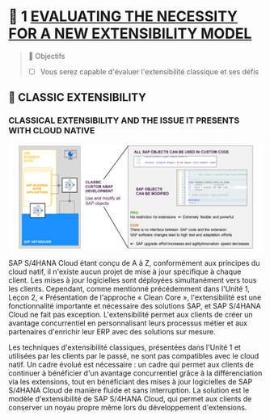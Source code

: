 # 🌸 1 [EVALUATING THE NECESSITY FOR A NEW EXTENSIBILITY MODEL](https://learning.sap.com/learning-journeys/practicing-clean-core-extensibility-for-sap-s-4hana-cloud/evaluating-the-necessity-for-a-new-extensibility-model_d0073ae1-b57d-4c2e-9782-9f944369b933)

> 🌺 Objectifs
>
> - [ ] Vous serez capable d'évaluer l'extensibilité classique et ses défis

## 🌸 CLASSIC EXTENSIBILITY

### CLASSICAL EXTENSIBILITY AND THE ISSUE IT PRESENTS WITH CLOUD NATIVE

![](./assets/Extensibility_Model_001.png)

SAP S/4HANA Cloud étant conçu de A à Z, conformément aux principes du cloud natif, il n'existe aucun projet de mise à jour spécifique à chaque client. Les mises à jour logicielles sont déployées simultanément vers tous les clients. Cependant, comme mentionné précédemment dans l'Unité 1, Leçon 2, « Présentation de l'approche « Clean Core », l'extensibilité est une fonctionnalité importante et nécessaire des solutions SAP, et SAP S/4HANA Cloud ne fait pas exception. L'extensibilité permet aux clients de créer un avantage concurrentiel en personnalisant leurs processus métier et aux partenaires d'enrichir leur ERP avec des solutions sur mesure.

Les techniques d'extensibilité classiques, présentées dans l'Unité 1 et utilisées par les clients par le passé, ne sont pas compatibles avec le cloud natif. Un cadre évolué est nécessaire : un cadre qui permet aux clients de continuer à bénéficier d'un avantage concurrentiel grâce à la différenciation via les extensions, tout en bénéficiant des mises à jour logicielles de SAP S/4HANA Cloud de manière fluide et sans interruption. La solution est le modèle d'extensibilité de SAP S/4HANA Cloud, qui permet aux clients de conserver un noyau propre même lors du développement d'extensions.
